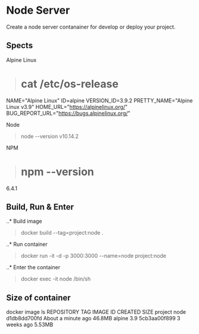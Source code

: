 # Node Server

Create a node server contanainer for develop or deploy your project.

## Spects

Alpine Linux
> # cat /etc/os-release 
NAME="Alpine Linux"
ID=alpine
VERSION_ID=3.9.2
PRETTY_NAME="Alpine Linux v3.9"
HOME_URL="https://alpinelinux.org/"
BUG_REPORT_URL="https://bugs.alpinelinux.org/"

Node
> node --version
v10.14.2

NPM
> # npm --version
6.4.1

## Build, Run & Enter

..* Build image
> docker build --tag=project:node .

..* Run container
> docker run -it -d -p 3000:3000 --name=node project:node

..* Enter the container
> docker exec -it node /bin/sh

## Size of container

docker image ls
REPOSITORY          TAG                 IMAGE ID            CREATED              SIZE
project             node                d1db8dd700fd        About a minute ago   46.8MB
alpine              3.9                 5cb3aa00f899        3 weeks ago          5.53MB